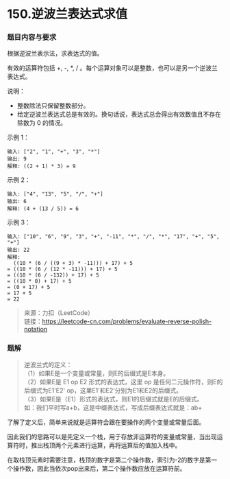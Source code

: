 # 150.逆波兰表达式求值

### 题目内容与要求

根据逆波兰表示法，求表达式的值。

有效的运算符包括 +, -, *, / 。每个运算对象可以是整数，也可以是另一个逆波兰表达式。

说明：
- 整数除法只保留整数部分。
- 给定逆波兰表达式总是有效的。换句话说，表达式总会得出有效数值且不存在除数为 0 的情况。

示例 1：
```
输入: ["2", "1", "+", "3", "*"]
输出: 9
解释: ((2 + 1) * 3) = 9
```

示例 2：
```
输入: ["4", "13", "5", "/", "+"]
输出: 6
解释: (4 + (13 / 5)) = 6
```

示例 3：
```
输入: ["10", "6", "9", "3", "+", "-11", "*", "/", "*", "17", "+", "5", "+"]
输出: 22
解释: 
  ((10 * (6 / ((9 + 3) * -11))) + 17) + 5
= ((10 * (6 / (12 * -11))) + 17) + 5
= ((10 * (6 / -132)) + 17) + 5
= ((10 * 0) + 17) + 5
= (0 + 17) + 5
= 17 + 5
= 22
```

> 来源：力扣（LeetCode）\
链接：https://leetcode-cn.com/problems/evaluate-reverse-polish-notation

### 题解

> 逆波兰式的定义：\
（1）如果E是一个变量或常量，则E的后缀式是E本身。\
（2）如果E是 E1 op E2 形式的表达式，这里 op 是任何二元操作符，则E的后缀式为E1'E2' op，这里E1'和E2'分别为E1和E2的后缀式。\
（3）如果E是（E1）形式的表达式，则E1的后缀式就是E的后缀式。\
如：我们平时写a+b，这是中缀表达式，写成后缀表达式就是：ab+

了解了定义后，简单来说就是运算符会跟在要操作的两个变量或常量后面。

因此我们的思路可以是先定义一个栈，用于存放非运算符的变量或常量，当出现运算符时，推出栈顶两个元素进行运算，再将运算后的值加入栈中。

在取栈顶元素时需要注意，栈顶的数字是第二个操作数，索引为-2的数字是第一个操作数，因此当依次pop出来后，第二个操作数应放在运算符前。
